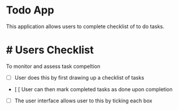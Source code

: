 # Todo App

This application allows users to complete checklist of to do tasks.

# # Users Checklist 

To monitor and assess task compeltion

- [ ] User does this by first drawing up a checklist of tasks
- [ [ User can then mark completed tasks as done upon completion 
- [ ] The user interface allows user to this by ticking each box